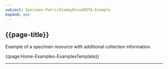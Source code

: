 ```yaml
---
subject: Specimen-PatrickSammyBloodEDTA-Example
expand: yes
---
```



## {{page-title}}

Example of a specimen resource with additional collection information.

{{page:Home-Examples-ExamplesTemplate}}


---
